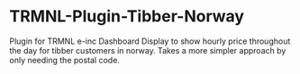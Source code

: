 # TRMNL-Plugin-Tibber-Norway
Plugin for TRMNL e-inc Dashboard Display to show hourly price throughout the day for tibber customers in norway. Takes a more simpler approach by only needing the postal code.

